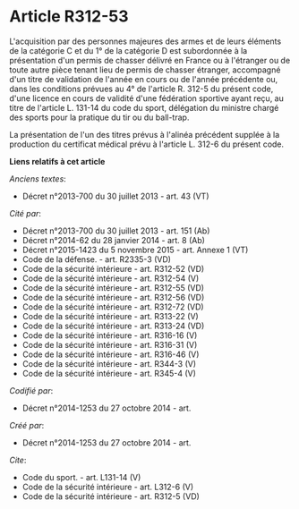# Article R312-53

L'acquisition par des personnes majeures des armes et de leurs éléments de la catégorie C et du 1° de la catégorie D est
subordonnée à la présentation d'un permis de chasser délivré en France ou à l'étranger ou de toute autre pièce tenant lieu de
permis de chasser étranger, accompagné d'un titre de validation de l'année en cours ou de l'année précédente ou, dans les
conditions prévues au 4° de l'article R. 312-5 du présent code, d'une licence en cours de validité d'une fédération sportive
ayant reçu, au titre de l'article L. 131-14 du code du sport, délégation du ministre chargé des sports pour la pratique du
tir ou du ball-trap. 

La présentation de l'un des titres prévus à l'alinéa précédent supplée à la production du certificat médical prévu à
l'article L. 312-6 du présent code.

**Liens relatifs à cet article**

_Anciens textes_:

  - Décret n°2013-700 du 30 juillet 2013 - art. 43 (VT)

_Cité par_:

  - Décret n°2013-700 du 30 juillet 2013 - art. 151 (Ab)
  - Décret n°2014-62 du 28 janvier 2014 - art. 8 (Ab)
  - Décret n°2015-1423 du 5 novembre 2015 - art. Annexe 1 (VT)
  - Code de la défense. - art. R2335-3 (VD)
  - Code de la sécurité intérieure - art. R312-52 (VD)
  - Code de la sécurité intérieure - art. R312-54 (V)
  - Code de la sécurité intérieure - art. R312-55 (VD)
  - Code de la sécurité intérieure - art. R312-56 (VD)
  - Code de la sécurité intérieure - art. R312-72 (VD)
  - Code de la sécurité intérieure - art. R313-22 (V)
  - Code de la sécurité intérieure - art. R313-24 (VD)
  - Code de la sécurité intérieure - art. R316-16 (V)
  - Code de la sécurité intérieure - art. R316-31 (V)
  - Code de la sécurité intérieure - art. R316-46 (V)
  - Code de la sécurité intérieure - art. R344-3 (V)
  - Code de la sécurité intérieure - art. R345-4 (V)

_Codifié par_:

  - Décret n°2014-1253 du 27 octobre 2014 - art.

_Créé par_:

  - Décret n°2014-1253 du 27 octobre 2014 - art.

_Cite_:

  - Code du sport. - art. L131-14 (V)
  - Code de la sécurité intérieure - art. L312-6 (V)
  - Code de la sécurité intérieure - art. R312-5 (VD)
